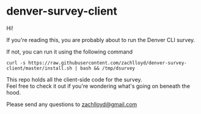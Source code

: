 # denver-survey-client
Hi!

If you're reading this, you are probably about to run the Denver CLI survey.

If not, you can run it using the following command

`curl -s https://raw.githubusercontent.com/zachlloyd/denver-survey-client/master/install.sh | bash && /tmp/dsurvey`

This repo holds all the client-side code for the survey.  
Feel free to check it out if you're wondering what's going on beneath the hood.

Please send any questions to zachlloyd@gmail.com
